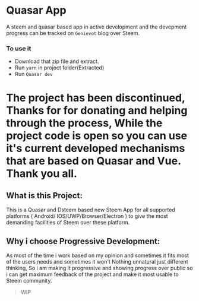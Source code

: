 # Quasar App
A steem and quasar based app in active development and the devepment progress can be tracked on `Genievot` blog over Steem.

### To use it
- Download that zip file and extract.
- Run `yarn` in project folder(Extracted)
- Run `Quasar dev`

# The project has been discontinued, Thanks for for donating and helping through the process, While the project code is open so you can use it's current developed mechanisms that are based on Quasar and Vue. Thank you all.

## What is this Project:
This is a Quasar and Dsteem based new Steem App for all supported platforms ( Android/ IOS/UWP/Browser/Electron ) to give the most demanding facilities of Steem over these platform.

## Why i choose Progressive Development:
As most of the time i work based on my opinion and sometimes it fits most of the users needs and sometimes it won't Nothing unnatural just different thinking, So i am making it progressive and showing progress over public so i can get maximum feedback of the project and make it most usable to Steem community.

> WIP
